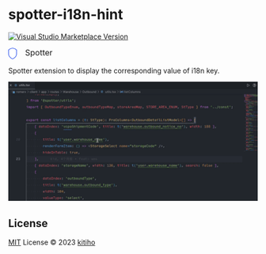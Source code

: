 # spotter-i18n-hint

<a href="https://marketplace.visualstudio.com/items?itemName=kitiho.spotter-i18n-hint" target="__blank"><img src="https://img.shields.io/visual-studio-marketplace/v/kitiho.spotter-i18n-hint.svg?color=eee&amp;label=VS%20Code%20Marketplace&logo=visual-studio-code" alt="Visual Studio Marketplace Version" /></a>

<p style="display:flex;">
 <img src="./res/icon.png"></img>
 <span style="margin-left: 1em;font-size:16px;">Spotter</span>
 <p>Spotter extension to display the corresponding value of i18n key.</p>
 </span>
 </p>
</p> 
<img src="./res/demo.gif"></img>

## License

[MIT](./LICENSE) License © 2023 [kitiho](https://github.com/kitiho)
